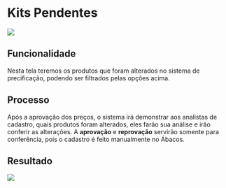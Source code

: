 # Kits Pendentes

![](http://developers.connectparts.com.br/imagens/kitpendente001.png)

## Funcionalidade

Nesta tela teremos os produtos que foram alterados no sistema de precificação, podendo ser filtrados pelas opções acima.

## Processo

Após a aprovação dos preços, o sistema irá demonstrar aos analistas de cadastro, quais produtos foram alterados, eles farão sua análise e irão conferir as alterações. A **aprovação** e **reprovação** servirão somente para conferência, pois o cadastro é feito manualmente no Ábacos.

## Resultado

![](http://developers.connectparts.com.br/imagens/kitpendente02.png)

